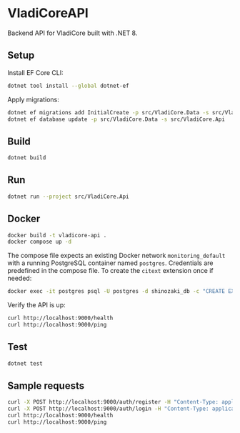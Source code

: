 # VladiCoreAPI

Backend API for VladiCore built with .NET 8.

## Setup
Install EF Core CLI:
```bash
dotnet tool install --global dotnet-ef
```

Apply migrations:
```bash
dotnet ef migrations add InitialCreate -p src/VladiCore.Data -s src/VladiCore.Api
dotnet ef database update -p src/VladiCore.Data -s src/VladiCore.Api
```

## Build
```bash
dotnet build
```

## Run
```bash
dotnet run --project src/VladiCore.Api
```

## Docker
```bash
docker build -t vladicore-api .
docker compose up -d
```
The compose file expects an existing Docker network `monitoring_default` with a running
PostgreSQL container named `postgres`. Credentials are predefined in the compose file.
To create the `citext` extension once if needed:

```bash
docker exec -it postgres psql -U postgres -d shinozaki_db -c "CREATE EXTENSION IF NOT EXISTS citext;"
```

Verify the API is up:

```bash
curl http://localhost:9000/health
curl http://localhost:9000/ping
```

## Test
```bash
dotnet test
```

## Sample requests
```bash
curl -X POST http://localhost:9000/auth/register -H "Content-Type: application/json" -d '{"email":"a@b.com","password":"Pass123!","fullName":"A"}'
curl -X POST http://localhost:9000/auth/login -H "Content-Type: application/json" -d '{"email":"a@b.com","password":"Pass123!"}'
curl http://localhost:9000/health
curl http://localhost:9000/ping
```
